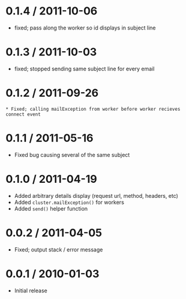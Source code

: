 
0.1.4 / 2011-10-06
==================

  * fixed; pass along the worker so id displays in subject line

0.1.3 / 2011-10-03
==================

  * fixed; stopped sending same subject line for every email

0.1.2 / 2011-09-26
==================

    * Fixed; calling mailException from worker before worker recieves connect event

0.1.1 / 2011-05-16 
==================

  * Fixed bug causing several of the same subject

0.1.0 / 2011-04-19 
==================

  * Added arbitrary details display (request url, method, headers, etc)
  * Added `cluster.mailException()` for workers
  * Added `send()` helper function

0.0.2 / 2011-04-05 
==================

  * Fixed; output stack / error message

0.0.1 / 2010-01-03
==================

  * Initial release
